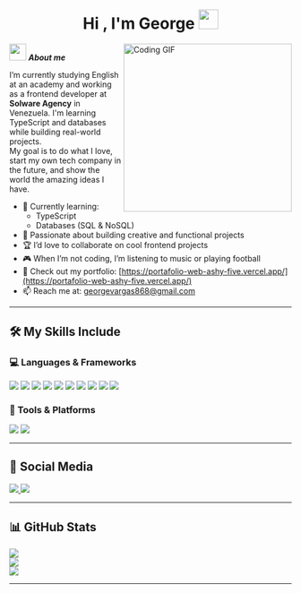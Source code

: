 <h1 align="center"><b>Hi , I'm George </b><img src="https://media.giphy.com/media/hvRJCLFzcasrR4ia7z/giphy.gif" width="35"></h1>

<img align="right" width=300px alt="Coding GIF" src="https://media4.giphy.com/media/v1.Y2lkPTc5MGI3NjExN21lNTl2Ym11MGJwdDY0ZnJpNXF0dnpmcWxzcnd1MG9rZTJycnRpZCZlcD12MV9pbnRlcm5hbF9naWZfYnlfaWQmY3Q9Zw/ENY5vJgJPEfG3Ym14H/giphy.gif" />

<img src="https://media.giphy.com/media/ObNTw8Uzwy6KQ/giphy.gif" width="30px">&nbsp;***About me***

I’m currently studying English at an academy and working as a frontend developer at **Solware Agency** in Venezuela. I'm learning TypeScript and databases while building real-world projects.  
My goal is to do what I love, start my own tech company in the future, and show the world the amazing ideas I have.  
- 🌱 Currently learning:
  - TypeScript
  - Databases (SQL & NoSQL)
- 🧠 Passionate about building creative and functional projects
- 🏆 I’d love to collaborate on cool frontend projects
- 🎮 When I’m not coding, I’m listening to music or playing football
- 🔗 Check out my portfolio: [https://portafolio-web-ashy-five.vercel.app/](https://portafolio-web-ashy-five.vercel.app/)
- 📫 Reach me at: [georgevargas868@gmail.com](mailto:georgevargas868@gmail.com)

---

## 🛠️ My Skills Include

### 💻 Languages & Frameworks
<span> 
  <img src="https://img.shields.io/badge/HTML5-E34F26?style=for-the-badge&logo=html5&logoColor=white">
  <img src="https://img.shields.io/badge/CSS3-1572B6?style=for-the-badge&logo=css3&logoColor=white">
  <img src="https://img.shields.io/badge/TailwindCSS-06B6D4?style=for-the-badge&logo=tailwindcss&logoColor=white">
  <img src="https://img.shields.io/badge/SASS-CC6699?style=for-the-badge&logo=sass&logoColor=white">
  <img src="https://img.shields.io/badge/JavaScript-F7DF1E?style=for-the-badge&logo=javascript&logoColor=black">
  <img src="https://img.shields.io/badge/TypeScript-007ACC?style=for-the-badge&logo=typescript&logoColor=white">
  <img src="https://img.shields.io/badge/React-20232A?style=for-the-badge&logo=react&logoColor=61DAFB">
  <img src="https://img.shields.io/badge/Next.js-000000?style=for-the-badge&logo=nextdotjs&logoColor=white">
  <img src="https://img.shields.io/badge/Astro-FF5D01?style=for-the-badge&logo=astro&logoColor=white">
  <img src="https://img.shields.io/badge/Vite-646CFF?style=for-the-badge&logo=vite&logoColor=white">
</span>

### 🧰 Tools & Platforms
<span>
  <img src="https://img.shields.io/badge/Git-F05032?style=for-the-badge&logo=git&logoColor=white">
  <img src="https://img.shields.io/badge/GitHub-181717?style=for-the-badge&logo=github&logoColor=white">
</span>

---

## 🔗 Social Media

<a href="https://www.instagram.com/george05vv" target="_blank">
  <img src="https://img.shields.io/badge/Instagram-E4405F?style=for-the-badge&logo=Instagram&logoColor=white">
</a>
<a href="https://www.linkedin.com/in/george-vargas-572615321/" target="_blank">
  <img src="https://img.shields.io/badge/LinkedIn-0A66C2?style=for-the-badge&logo=linkedin&logoColor=white">
</a>

---

## 📊 GitHub Stats

[![](https://github-readme-stats.vercel.app/api?username=georgevargas05&show_icons=true&theme=tokyonight&hide_border=true&locale=en)](https://github.com/georgevargas05)  
[![](https://github-readme-streak-stats.herokuapp.com/?user=georgevargas05&theme=material-palenight)](https://github.com/georgevargas05)  
[![](https://github-readme-stats.vercel.app/api/top-langs/?username=georgevargas05&layout=compact&theme=tokyonight&hide_border=true)](https://github.com/georgevargas05)

---

